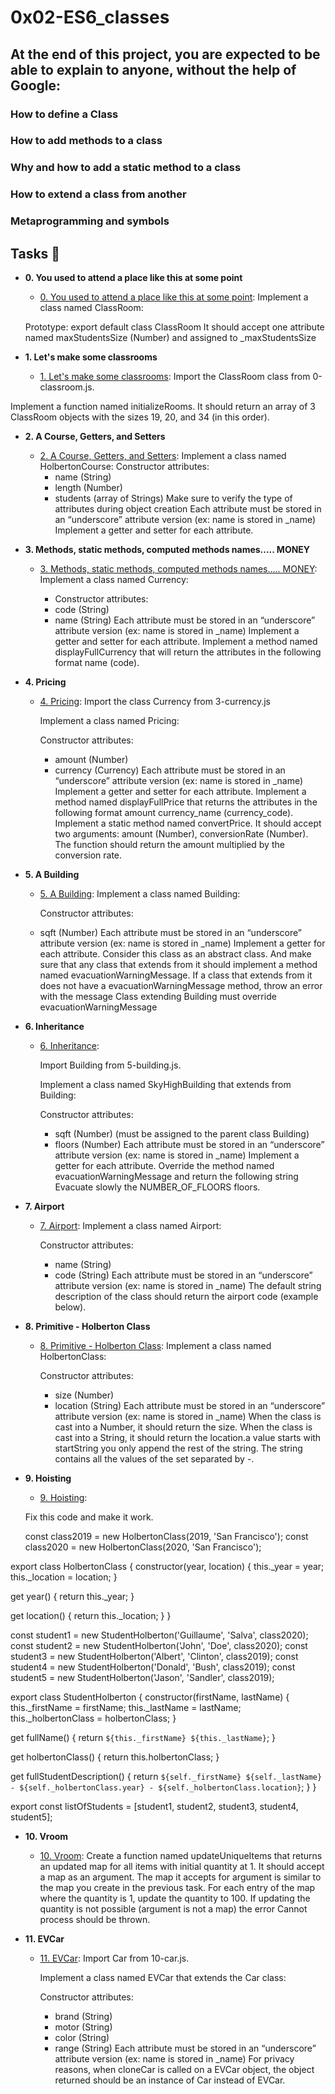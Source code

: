 # 0x02-ES6_classes

## At the end of this project, you are expected to be able to explain to anyone, without the help of Google:
### How to define a Class
### How to add methods to a class
### Why and how to add a static method to a class
### How to extend a class from another
### Metaprogramming and symbols

## Tasks :page_with_curl:

* **0. You used to attend a place like this at some point**
  * [0. You used to attend a place like this at some point](./0-classroom.js):
  Implement a class named ClassRoom:

  Prototype: export default class ClassRoom
  It should accept one attribute named maxStudentsSize (Number) and assigned to _maxStudentsSize

* **1. Let's make some classrooms**
  * [1. Let's make some classrooms](./1-make_classrooms.js): 
  Import the ClassRoom class from 0-classroom.js.

Implement a function named initializeRooms. It should return an array of 3 ClassRoom objects with the sizes 19, 20, and 34 (in this order).

* **2. A Course, Getters, and Setters**
  * [2. A Course, Getters, and Setters](./2-hbtn_course.js):
    Implement a class named HolbertonCourse:
      Constructor attributes:
      * name (String)
      * length (Number)
      * students (array of Strings)
      Make sure to verify the type of attributes during object creation
      Each attribute must be stored in an “underscore” attribute version (ex: name is stored in _name)
      Implement a getter and setter for each attribute.

* **3. Methods, static methods, computed methods names..... MONEY**
  * [3. Methods, static methods, computed methods names..... MONEY](./3-currency.js):
    Implement a class named Currency:

    - Constructor attributes:
    * code (String)
    * name (String)
    Each attribute must be stored in an “underscore” attribute version (ex: name is stored in _name)
    Implement a getter and setter for each attribute.
    Implement a method named displayFullCurrency that will return the attributes in the following format name (code).

* **4. Pricing**
  * [4. Pricing](./4-pricing.js):
    Import the class Currency from 3-currency.js

    Implement a class named Pricing:

    Constructor attributes:
    * amount (Number)
    * currency (Currency)
    Each attribute must be stored in an “underscore” attribute version (ex: name is stored in _name)
    Implement a getter and setter for each attribute.
    Implement a method named displayFullPrice that returns the attributes in the following format amount currency_name (currency_code).
    Implement a static method named convertPrice. It should accept two arguments: amount (Number), conversionRate (Number). The function should return the amount multiplied by the conversion rate.


* **5. A Building**
  * [5. A Building](./5-building.js):
 Implement a class named Building:

    Constructor attributes:
   * sqft (Number)
    Each attribute must be stored in an “underscore” attribute version (ex: name is stored in _name)
    Implement a getter for each attribute.
    Consider this class as an abstract class. And make sure that any class that extends from it should implement a method named evacuationWarningMessage.
    If a class that extends from it does not have a evacuationWarningMessage method, throw an error with the message Class extending Building must override evacuationWarningMessage

* **6. Inheritance**
  * [6. Inheritance](./6-sky_high.js):

    Import Building from 5-building.js.

    Implement a class named SkyHighBuilding that extends from Building:

    Constructor attributes:
    * sqft (Number) (must be assigned to the parent class Building)
    * floors (Number)
    Each attribute must be stored in an “underscore” attribute version (ex: name is stored in _name)
    Implement a getter for each attribute.
    Override the method named evacuationWarningMessage and return the following string Evacuate slowly the NUMBER_OF_FLOORS floors.

* **7. Airport**
  * [7. Airport](./7-airport.js):
    Implement a class named Airport:

    Constructor attributes:
    * name (String)
    * code (String)
    Each attribute must be stored in an “underscore” attribute version (ex: name is stored in _name)
    The default string description of the class should return the airport code (example below).

* **8. Primitive - Holberton Class**
  * [8. Primitive - Holberton Class](./8-hbtn_class.js):
  Implement a class named HolbertonClass:

    Constructor attributes:
    * size (Number)
    * location (String)
    Each attribute must be stored in an “underscore” attribute version (ex: name is stored in _name)
    When the class is cast into a Number, it should return the size.
    When the class is cast into a String, it should return the location.a value starts with startString you only append the rest of the string. The string contains all the values of the set separated by -.

* **9. Hoisting**
  * [9. Hoisting](./9-hoisting.js):

  Fix this code and make it work.

  const class2019 = new HolbertonClass(2019, 'San Francisco');
  const class2020 = new HolbertonClass(2020, 'San Francisco');

export class HolbertonClass {
  constructor(year, location) {
    this._year = year;
    this._location = location;
  }

  get year() {
    return this._year;
  }

  get location() {
    return this._location;
  }
}

const student1 = new StudentHolberton('Guillaume', 'Salva', class2020);
const student2 = new StudentHolberton('John', 'Doe', class2020);
const student3 = new StudentHolberton('Albert', 'Clinton', class2019);
const student4 = new StudentHolberton('Donald', 'Bush', class2019);
const student5 = new StudentHolberton('Jason', 'Sandler', class2019);

export class StudentHolberton {
  constructor(firstName, lastName) {
    this._firstName = firstName;
    this._lastName = lastName;
    this._holbertonClass = holbertonClass;
  }

  get fullName() {
    return `${this._firstName} ${this._lastName}`;
  }

  get holbertonClass() {
    return this.holbertonClass;
  }

  get fullStudentDescription() {
    return `${self._firstName} ${self._lastName} - ${self._holbertonClass.year} - ${self._holbertonClass.location}`;
  }
}


export const listOfStudents = [student1, student2, student3, student4, student5];

* **10. Vroom**
  * [10. Vroom](./10-car.js):
  Create a function named updateUniqueItems that returns an updated map for all items with initial quantity at 1.
  It should accept a map as an argument. The map it accepts for argument is similar to the map you create in the previous task.
  For each entry of the map where the quantity is 1, update the quantity to 100. If updating the quantity is not possible (argument is not a map) the error Cannot process should be thrown.

* **11. EVCar**
  * [11. EVCar](./100-evcar.js):
  Import Car from 10-car.js.

    Implement a class named EVCar that extends the Car class:

    Constructor attributes:
    * brand (String)
    * motor (String)
    * color (String)
    * range (String)
    Each attribute must be stored in an “underscore” attribute version (ex: name is stored in _name)
    For privacy reasons, when cloneCar is called on a EVCar object, the object returned should be an instance of Car instead of EVCar.